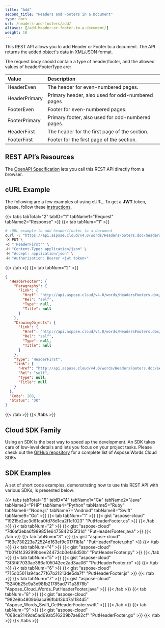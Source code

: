 ```yaml
---
title: "Add"
second_title: "Headers and Footers in a Document"
type: docs
url: /headers-and-footers/add/
aliases: [/add-header-or-footer-to-a-document/]
weight: 10
---
```


This REST API allows you to add Header or Footer to a document. The API returns the added object's data in XML/JSON format.

The request body should contain a type of header/footer, and the allowed values of headerFooterType are:

|Value|Description|
| :- | :- |
|HeaderEven|The header for even-numbered pages.|
|HeaderPrimary|Primary header, also used for odd-numbered pages|
|FooterEven|Footer for even-numbered pages.|
|FooterPrimary|Primary footer, also used for odd-numbered pages.|
|HeaderFirst|The header for the first page of the section.|
|FooterFirst|Footer for the first page of the section.|

## REST API’s Resources

The [OpenAPI Specification](https://apireference.aspose.cloud/words/#/HeadersFooters/InsertHeaderFooter) lets you call this REST API directly from a browser.

## cURL Example

The following are a few examples of using cURL. To get a **JWT** token, please, follow these [instructions](/words/getting-started/available-sdks/#curl).

{{< tabs tabTotal="2" tabID="1" tabName1="Request" tabName2="Response" >}}
{{< tab tabNum="1" >}}

```bash
# cURL example to add header/footer to a document
curl -v "https://api.aspose.cloud/v4.0/words/HeadersFooters.doc/headersfooters" \
-X PUT \
-d "'HeaderFirst'" \
-H "Content-Type: application/json" \
-H "Accept: application/json" \
-H "Authorization: Bearer <jwt token>"
```

{{< /tab >}}
{{< tab tabNum="2" >}}

```json
{
  "HeaderFooter": {
    "Paragraphs": {
      "link": {
        "Href": "http://api.aspose.cloud/v4.0/words/HeadersFooters.doc/sections/0/headersfooters/4/paragraphs",
        "Rel": "self",
        "Type": null,
        "Title": null
      }
    },
    "DrawingObjects": {
      "link": {
        "Href": "http://api.aspose.cloud/v4.0/words/HeadersFooters.doc/sections/0/headersfooters/4/drawingObjects",
        "Rel": "self",
        "Type": null,
        "Title": null
      }
    },
    "Type": "HeaderFirst",
    "link": {
      "Href": "http://api.aspose.cloud/v4.0/words/HeadersFooters.doc/sections/0/headersfooters/4",
      "Rel": "self",
      "Type": null,
      "Title": null
    }
  },
  "Code": 200,
  "Status": "OK"
}
```

{{< /tab >}}
{{< /tabs >}}

## Cloud SDK Family

Using an SDK is the best way to speed up the development. An SDK takes care of low-level details and lets you focus on your project tasks. Please check out the [GitHub repository](https://github.com/aspose-words-cloud) for a complete list of Aspose.Words Cloud SDKs.

## SDK Examples

A set of short code examples, demonstrating how to use this REST API with various SDKs, is presented below:

{{< tabs tabTotal="9" tabID="4" tabName1="C#" tabName2="Java" tabName3="PHP" tabName4="Python" tabName5="Ruby" tabName6="Node.js" tabName7="Android" tabName8="Swift" tabName9="Go" >}}
{{< tab tabNum="1" >}}
{{< gist "aspose-cloud" "19215e2ac3d61ca0fd78d1ca2f1c1023" "PutHeaderFooter.cs" >}}
{{< /tab >}}
{{< tab tabNum="2" >}}
{{< gist "aspose-cloud" "7d6af3eba6f989851e6475842125f31d" "PutHeaderFooter.java" >}}
{{< /tab >}}
{{< tab tabNum="3" >}}
{{< gist "aspose-cloud" "163e730223a72524d163ef9c017f1b1a" "PutHeaderFooter.php" >}}
{{< /tab >}}
{{< tab tabNum="4" >}}
{{< gist "aspose-cloud" "fb014f439299bbee24472cb0efa6d50b" "PutHeaderFooter.py" >}}
{{< /tab >}}
{{< tab tabNum="5" >}}
{{< gist "aspose-cloud" "3f3f4f7033ae386af05042ee2ad3aa06" "PutHeaderFooter.rb" >}}
{{< /tab >}}
{{< tab tabNum="6" >}}
{{< gist "aspose-cloud" "715d05011a94ac77f67b21213de5da7f" "PutHeaderFooter.js" >}}
{{< /tab >}}
{{< tab tabNum="7" >}}
{{< gist "aspose-cloud" "5240b25c9a3e98fb21785ad771a3876b" "Aspose_Cloud_Words_PutHeaderFooter.java" >}}
{{< /tab >}}
{{< tab tabNum="8" >}}
{{< gist "aspose-cloud" "982e9b4809b6aca96fbb13b47a1184d5" "Aspose_Words_Swift_GetHeaderFooter.swift" >}}
{{< /tab >}}
{{< tab tabNum="9" >}}
{{< gist "aspose-cloud" "068ce2149de5ad69ab516209b7ae82cf" "PutHeaderFooter.go" >}}
{{< /tab >}}
{{< /tabs >}}
